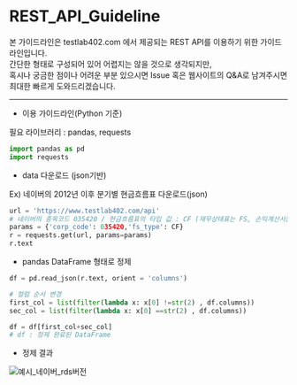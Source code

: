 # REST_API_Guideline

본 가이드라인은 testlab402.com 에서 제공되는 REST API를 이용하기 위한 가이드라인입니다.  
간단한 형태로 구성되어 있어 어렵지는 않을 것으로 생각되지만,  
혹시나 궁금한 점이나 어려운 부분 있으시면 Issue 혹은 웹사이트의 Q&A로 남겨주시면 최대한 빠르게 도와드리겠습니다.

***

+ 이용 가이드라인(Python 기준)

필요 라이브러리 : pandas, requests

```python
import pandas as pd
import requests
```

+ data 다운로드 (json기반)

Ex) 네이버의 2012년 이후 분기별 현금흐름표 다운로드(json)
```python
url = 'https://www.testlab402.com/api'
# 네이버의 종목코드 035420 / 현금흐름표의 타입 값 : CF (재무상태표는 FS, 손익계산서는 BS)
params = {'corp_code': 035420,'fs_type': CF}
r = requests.get(url, params=params)
r.text
```

+ pandas DataFrame 형태로 정제

```python
df = pd.read_json(r.text, orient = 'columns')

# 컬럼 순서 변경
first_col = list(filter(lambda x: x[0] !=str(2) , df.columns))
sec_col = list(filter(lambda x: x[0] ==str(2) , df.columns))

df = df[first_col+sec_col]
# df : 정제 완료된 DataFrame
```

+ 정제 결과

![예시_네이버_rds버전](https://user-images.githubusercontent.com/94692007/142901714-53700060-9d37-4cfc-a72e-feacee7d7c56.JPG)

